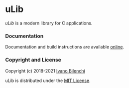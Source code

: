 # uLib

*uLib* is a modern library for C applications.

### Documentation

Documentation and build instructions are available [online][docs].

### Copyright and License

Copyright (c) 2018-2021 [Ivano Bilenchi][home]

uLib is distributed under the [MIT License](LICENSE).

[docs]: https://ivanobilenchi.com/docs/ulib
[home]: https://ivanobilenchi.com

